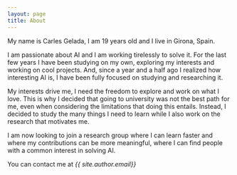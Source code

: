 ```yaml
---
layout: page
title: About
---
```

My name is Carles Gelada, I am 19 years old and I live in Girona, Spain.

I am passionate about AI and I am working tirelessly to solve it. For the last few years I have been
studying on my own, exploring my interests and working on cool projects. And, since a year and
a half ago I realized how interesting AI is, I have been fully focused on studying and researching
it.

My interests drive me, I need the freedom to explore and work on what I love. This is why I
decided that going to university was not the best path for me, even when considering the
limitations that doing this entails. Instead, I decided to study the many things I need to learn
while I also work on the research that motivates me.

I am now looking to join a research group where I can learn faster and where my contributions
can be more meaningful, where I can find people with a common interest in solving AI.

You can contact me at _{{ site.author.email}}_
